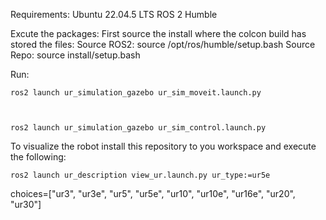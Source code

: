 Requirements:
  Ubuntu 22.04.5 LTS
  ROS 2 Humble

Excute the packages:
  First source the install where the colcon build has stored the files:
Source ROS2:
source /opt/ros/humble/setup.bash
Source Repo:
source install/setup.bash

Run:

  	ros2 launch ur_simulation_gazebo ur_sim_moveit.launch.py 


   
	ros2 launch ur_simulation_gazebo ur_sim_control.launch.py
	
To visualize the robot install this repository to you workspace and execute the following:

	ros2 launch ur_description view_ur.launch.py ur_type:=ur5e
	
 choices=["ur3", "ur3e", "ur5", "ur5e", "ur10", "ur10e", "ur16e", "ur20", "ur30"]
